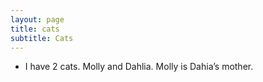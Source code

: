 ```yaml
---
layout: page
title: cats
subtitle: Cats
---
```


 - I have 2 cats. Molly and Dahlia. Molly is Dahia’s mother.
 